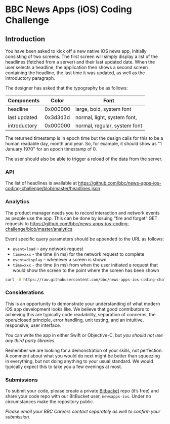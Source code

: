 # BBC News Apps (iOS) Coding Challenge

## Introduction
You have been asked to kick off a new native iOS news app, initially consisting of two screens. The first screen will simply display a list of the headlines (fetched from a server) and their last updated date. When the user selects a headline, the application then shows a second screen containing the headline, the last time it was updated, as well as the introductory paragraph. 

The designer has asked that the typography be as follows:

Components | Color | Font
-----------| ------|------
headline | 0x000000 | large, bold, system font
last updated | 0x3d3d3d | normal, light, system font, 
introductory | 0x000000 | normal, regular, system font

The returned timestamp is in epoch time but the design calls for this to be a human readable day, month and year. So, for example, it should show as "1 January 1970" for an epoch timestamp of 0.

The user should also be able to trigger a reload of the data from the server.

### API
The list of headlines is available at
https://github.com/bbc/news-apps-ios-coding-challenge/blob/master/headlines.json

### Analytics
The product manager needs you to record interaction and network events as people use the app. This can be done by issuing “fire and forget” GET requests to
https://github.com/bbc/news-apps-ios-coding-challenge/blob/master/analytics

Event specific query parameters should be appended to the URL as follows:

* `event=load` – any network request
* `time=xxx` - the time (in ms) for the network request to complete
* `event=display` – whenever a screen is shown
* `time=xxx` - the time (in ms) from when the user initiated a request that would show the screen to the point where the screen has been shown

```bash
curl -G https://raw.githubusercontent.com/bbc/news-apps-ios-coding-challenge/master/analytics?event=load&data=100
```

### Considerations
This is an opportunity to demonstrate your understanding of what modern iOS app development looks like. We believe that good contributors to achieving this are typically code readability, separation of concerns, the open/closed principle, error handling, unit testing, and an intuitive, responsive, user interface.

You can write the app in either Swift or Objective-C, but _you should not use any third party libraries_.  

Remember we are looking for a demonstration of your skills, not perfection. A comment about what you would do next might be better than squeezing in everything, but not doing anything to your usual standard. We would typically expect this to take you  a few evenings at most.

### Submissions
To submit your code, please create a private [Bitbucket](https://bitbucket.org) repo (it’s free) and share your code repo with our BitBucket user, `newsapps-ios`. Under no circumstances make the repository public.

_Please email your BBC Careers contact separately as well to confirm your submission._


